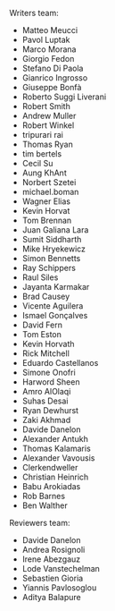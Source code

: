 Writers team:

- Matteo Meucci
- Pavol Luptak
- Marco Morana
- Giorgio Fedon
- Stefano Di Paola
- Gianrico Ingrosso
- Giuseppe Bonfà
- Roberto Suggi Liverani
- Robert Smith
- Andrew Muller
- Robert Winkel
- tripurari rai
- Thomas Ryan
- tim bertels
- Cecil Su
- Aung KhAnt
- Norbert Szetei
- michael.boman
- Wagner Elias
- Kevin Horvat
- Tom Brennan
- Juan Galiana Lara
- Sumit Siddharth
- Mike Hryekewicz
- Simon Bennetts
- Ray Schippers
- Raul Siles
- Jayanta Karmakar
- Brad Causey
- Vicente Aguilera
- Ismael Gonçalves
- David Fern
- Tom Eston
- Kevin Horvath
- Rick Mitchell
- Eduardo Castellanos
- Simone Onofri
- Harword Sheen
- Amro AlOlaqi
- Suhas Desai
- Ryan Dewhurst
- Zaki Akhmad
- Davide Danelon
- Alexander Antukh
- Thomas Kalamaris
- Alexander Vavousis
- Clerkendweller
- Christian Heinrich
- Babu Arokiadas
- Rob Barnes
- Ben Walther

Reviewers team:

- Davide Danelon
- Andrea Rosignoli
- Irene Abezgauz
- Lode Vanstechelman
- Sebastien Gioria
- Yiannis Pavlosoglou
- Aditya Balapure 

